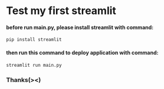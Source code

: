 # Test my first streamlit
#### before run main.py, please install streamlit with command:
```
pip install streamlit
```

#### then run this command to deploy application with command:
```
streamlit run main.py
```

### Thanks(><)
